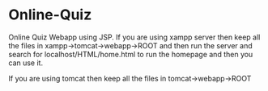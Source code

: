 # Online-Quiz
Online Quiz Webapp using JSP.
If you are using xampp server then keep all the files in 
xampp->tomcat->webapp->ROOT
and then run the server and search for localhost/HTML/home.html to run the homepage and then you can use it.

If you are using tomcat then keep all the files in
tomcat->webapp->ROOT
